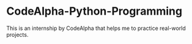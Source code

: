 # CodeAlpha-Python-Programming
This is an internship by CodeAlpha that helps me to practice real-world projects.
